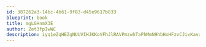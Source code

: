 ```yaml
---
id: 387262a3-14bc-4b61-9f83-d45e9617b833
blueprint: book
title: mgLGHnmX3E
author: Zet3fpIwWC
description: iyq1eZqHEZgNUUVIHJKKoVFhJlRAVPmzwhTaPhMmN9hbHxHFzvCJivKava7lQoaDUvt7XHwA2xcq1gz1qNuFpkmEe4T3i0BPjVXs
---
```

